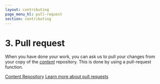 ```yaml
---
layout: contributing
page_menu_hl: pull-request
section: contributing
---
```


# **3.** Pull request

When you have done your work, you can ask us to pull your changes from your copy of the [*content*](https://github.com/developer-portal/content) repository. This is done by using a pull-request function.

<a href="https://github.com/developer-portal/content" target="_blank" class="btn btn-primary"><span class="glyphicon glyphicon-new-window"> </span> Content Repository</a>
<a href="https://help.github.com/articles/creating-a-pull-request/" target="_blank" class="btn btn-default"><span class="glyphicon glyphicon-new-window"> </span>  Learn more about pull requests</a>
